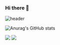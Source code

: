 ### Hi there 👋

![header](https://capsule-render.vercel.app/api?type=Waving&color=auto&height=300&section=header&text=안녕하세요%20이정훈입니다.&fontSize=60&fontColor=eeeeee)


![Anurag's GitHub stats](https://github-readme-stats.vercel.app/api?username=gns14585&show_icons=true&theme=radical)


<img src="https://img.shields.io/badge/SpringBoot-green?style=for-the-badge&logo=springboot&logoColor=6DB33F"/>


<img src="https://img.shields.io/badge/java-007396?style=for-the-badge&logo=OpenJDK&logoColor=white"> 


